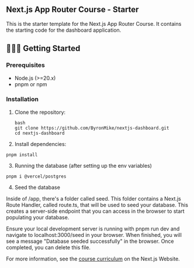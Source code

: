 ## Next.js App Router Course - Starter

This is the starter template for the Next.js App Router Course. It contains the starting code for the dashboard application.

## 👨🏻‍💻 Getting Started

### Prerequisites

- Node.js (>=20.x)
- pnpm or npm

### Installation

1. Clone the repository:

   ```
   bash
   git clone https://github.com/ByronMike/nextjs-dashboard.git
   cd nextjs-dashboard
   ```

2. Install dependencies:

```
pnpm install
```

3. Running the database (after setting up the env variables)

```
pnpm i @vercel/postgres
```

4. Seed the database

Inside of /app, there's a folder called seed. This folder contains a Next.js Route Handler, called route.ts, that will be used to seed your database. This creates a server-side endpoint that you can access in the browser to start populating your database.

Ensure your local development server is running with pnpm run dev and navigate to localhost:3000/seed in your browser. When finished, you will see a message "Database seeded successfully" in the browser. Once completed, you can delete this file.

For more information, see the [course curriculum](https://nextjs.org/learn) on the Next.js Website.
